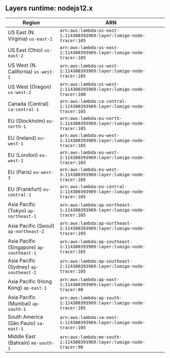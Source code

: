 Layers runtime: nodejs12.x
----
| Region | ARN |
| --- | --- |
|US East (N. Virginia)  `us-east-1`|`arn:aws:lambda:us-east-1:114300393969:layer:lumigo-node-tracer:105`|
|US East (Ohio)  `us-east-2`|`arn:aws:lambda:us-east-2:114300393969:layer:lumigo-node-tracer:105`|
|US West (N. California)  `us-west-1`|`arn:aws:lambda:us-west-1:114300393969:layer:lumigo-node-tracer:105`|
|US West (Oregon)  `us-west-2`|`arn:aws:lambda:us-west-2:114300393969:layer:lumigo-node-tracer:108`|
|Canada (Central)  `ca-central-1`|`arn:aws:lambda:ca-central-1:114300393969:layer:lumigo-node-tracer:105`|
|EU (Stockholm)  `eu-north-1`|`arn:aws:lambda:eu-north-1:114300393969:layer:lumigo-node-tracer:105`|
|EU (Ireland)  `eu-west-1`|`arn:aws:lambda:eu-west-1:114300393969:layer:lumigo-node-tracer:105`|
|EU (London)  `eu-west-2`|`arn:aws:lambda:eu-west-2:114300393969:layer:lumigo-node-tracer:105`|
|EU (Paris)  `eu-west-3`|`arn:aws:lambda:eu-west-3:114300393969:layer:lumigo-node-tracer:105`|
|EU (Frankfurt)  `eu-central-1`|`arn:aws:lambda:eu-central-1:114300393969:layer:lumigo-node-tracer:105`|
|Asia Pacific (Tokyo)  `ap-northeast-1`|`arn:aws:lambda:ap-northeast-1:114300393969:layer:lumigo-node-tracer:105`|
|Asia Pacific (Seoul)  `ap-northeast-2`|`arn:aws:lambda:ap-northeast-2:114300393969:layer:lumigo-node-tracer:105`|
|Asia Pacific (Singapore)  `ap-southeast-1`|`arn:aws:lambda:ap-southeast-1:114300393969:layer:lumigo-node-tracer:105`|
|Asia Pacific (Sydney)  `ap-southeast-2`|`arn:aws:lambda:ap-southeast-2:114300393969:layer:lumigo-node-tracer:105`|
|Asia Pacific (Hong Kong)  `ap-east-1`|`arn:aws:lambda:ap-east-1:114300393969:layer:lumigo-node-tracer:90`|
|Asia Pacific (Mumbai)  `ap-south-1`|`arn:aws:lambda:ap-south-1:114300393969:layer:lumigo-node-tracer:105`|
|South America (São Paulo)  `sa-east-1`|`arn:aws:lambda:sa-east-1:114300393969:layer:lumigo-node-tracer:105`|
|Middle East (Bahrain)  `me-south-1`|`arn:aws:lambda:me-south-1:114300393969:layer:lumigo-node-tracer:90`|
